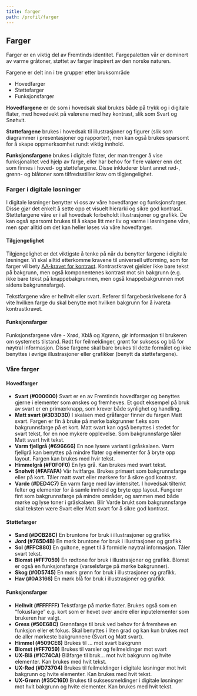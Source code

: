 ```yaml
---
title: farger
path: /profil/farger
---
```


## Farger

Farger er en viktig del av Fremtinds identitet. Fargepaletten vår er dominert av varme gråtoner, støttet av farger inspirert av den norske naturen.

Fargene er delt inn i tre grupper etter bruksområde

-   Hovedfarger
-   Støttefarger
-   Funksjonsfarger

**Hovedfargene** er de som i hovedsak skal brukes både på trykk og i digitale flater, med hovedvekt på valørene med høy kontrast, slik som Svart og Snøhvit.

**Støttefargene** brukes i hovedsak til illustrasjoner og figurer (slik som diagrammer i presentasjoner og rapporter), men kan også brukes sparsomt for å skape oppmerksomhet rundt viktig innhold.

**Funksjonsfargene** brukes i digitale flater, der man trenger å vise funksjonalitet ved hjelp av farge, eller har behov for flere valører enn det som finnes i hoved- og støttefargene. Disse inkluderer blant annet rød-, grønn- og blåtoner som tilfredsstiller krav om tilgjengelighet.

### Farger i digitale løsninger

I digitale løsninger benytter vi oss av våre hovedfarger og funksjonsfarger. Disse gjør det enkelt å sette opp et visuelt hierarki og sikre god kontrast. Støttefargene våre er i all hovedsak forbeholdt illustrasjoner og grafikk. De kan også sparsomt brukes til å skape litt mer liv og varme i løsningene våre, men spør alltid om det kan heller løses via våre hovedfarger.

#### Tilgjengelighet

Tilgjengelighet er det viktigste å tenke på når du benytter fargene i digitale løsninger. Vi skal alltid etterkomme kravene til universell utforming, som for farger vil bety [AA-kravet for kontrast](link). Kontrastkravet gjelder ikke bare tekst på bakgrunn, men også komponentenes kontrast mot sin bakgrunn (e.g. ikke bare tekst på knappebakgrunnen, men også knappebakgrunnen mot sidens bakgrunnsfarge).

Tekstfargene våre er helhvit eller svart. Referer til fargebeskrivelsene for å vite hvilken farge du skal benytte mot hvilken bakgrunn for å ivareta kontrastkravet.

#### Funksjonsfarger

Funksjonsfargene våre - Xrød, Xblå og Xgrønn, gir informasjon til brukeren om systemets tilstand. Rødt for feilmeldinger, grønt for suksess og blå for nøytral informasjon. Disse fargene skal bare brukes til dette formålet og ikke benyttes i øvrige illustrasjoner eller grafikker (benytt da støttefargene).

### Våre farger

#### Hovedfarger

-   **Svart (#000000)**
    Svart er en av Fremtinds hovedfarger og benyttes gjerne i elementer som ønskes og fremheves. Et godt eksempel på bruk av svart er en primærknapp, som krever både synlighet og handling.
-   **Matt svart (#3D3D3D)**
    I skalaen med gråfarger finner du fargen Matt svart. Fargen er fin å bruke på mørke bakgrunner f.eks som bakgrunnsfarge på et kort. Matt svart kan også benyttes i stedet for svart tekst, for en noe mykere opplevelse. Som bakgrunnsfarge tåler Matt svart hvit tekst.
-   **Varm fjellgrå (#696666)**
    En noe lysere variant i gråskalaen. Varm fjellgrå kan benyttes på mindre flater og elementer for å bryte opp layout. Fargen kan brukes med hvir tekst.
-   **Himmelgrå (#F0F0F0)**
    En lys grå. Kan brukes med svart tekst.
-   **Snøhvit (#FAFAFA)**
    Vår hvitfarge. Brukes primært som bakgrunnsfarge eller på kort. Tåler matt svart eller mørkere for å sikre god kontrast.
-   **Varde (#DED4C7)**
    En varm farge med lav intensitet. I hovedsak tiltenkt felter og elementer for å samle innhold og bryte opp layout. Fungerer fint som bakgrunnsfarge på mindre områder, og sammen med både mørke og lyse toner i gråskalaen. Blir Varde brukt som bakgrunnsfarge skal teksten være Svart eller Matt svart for å sikre god kontrast.

#### Støttefarger

-   **Sand (#DCB28C)**
    En bruntone for bruk i illustrasjoner og grafikk
-   **Jord (#765D4B)**
    En mørk bruntone for bruk i illustrasjoner og grafikk
-   **Sol (#FFC880)**
    En gultone, egnet til å formidle nøytral informasjon. Tåler svart tekst.
-   **Blomst (#FF7059)**
    En rødtone for bruk i illustrasjoner og grafikk. Blomst er også en funksjonsfarge (varselsfarge på mørke bakgrunner).
-   **Skog (#0D5745)**
    En mørk grønn for bruk i illustrasjoner og grafikk.
-   **Hav (#0A3166)**
    En mørk blå for bruk i illustrasjoner og grafikk

#### Funksjonsfarger

-   **Helhvit (#FFFFFF)**
    Tekstfarge på mørke flater. Brukes også som en “fokusfarge” e.g. kort som er hevet over andre eller inputelementer som brukeren har valgt.
-   **Gress (#50E68C)**
    Grønnfarge til bruk ved behov for å fremheve en funksjon eller et fokus. Skal benyttes i liten grad og kan kun brukes mot de aller mørkeste bakgrunnene (Svart og Matt svart).
-   **Himmel (#509CE6)**
    Brukes til … mot svart bakgrunn
-   **Blomst (#FF7059)**
    Brukes til varsler og feilmeldinger mot svart
-   **UX-Blå (#1C74CA)**
    Blåfarge til bruk… mot hvit bakgrunn og hvite elementer. Kan brukes med hvit tekst.
-   **UX-Rød (#D73704)**
    Brukes til feilmeldinger i digitale løsninger mot hvit bakgrunn og hvite elementer. Kan brukes med hvit tekst.
-   **UX-Grønn (#35C16D)**
    Brukes til suksessmeldinger i digitale løsninger mot hvit bakgrunn og hvite elementer. Kan brukes med hvit tekst.

